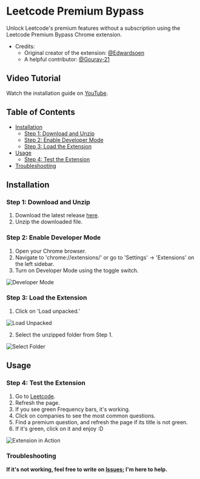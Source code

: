 # Leetcode Premium Bypass

Unlock Leetcode's premium features without a subscription using the Leetcode Premium Bypass Chrome extension.

- Credits: 
    - Original creator of the extension: [@Edwardsoen](https://github.com/Edwardsoen)
    - A helpful contributor: [@Gourav-21](https://github.com/Gourav-21)
## Video Tutorial
Watch the installation guide on [YouTube](https://www.youtube.com/watch?v=5oZMsPbBljo).

## Table of Contents
- [Installation](#installation)
    - [Step 1: Download and Unzip](#step-1-download-and-unzip)
    - [Step 2: Enable Developer Mode](#step-2-enable-developer-mode)
    - [Step 3: Load the Extension](#step-3-load-the-extension)
- [Usage](#usage)
    - [Step 4: Test the Extension](#step-4-test-the-extension)
- [Troubleshooting](#troubleshooting)

## Installation

### Step 1: Download and Unzip

1. Download the latest release [here](https://github.com/31b4/Leetcode-Premium-Bypass/releases/latest).
2. Unzip the downloaded file.

### Step 2: Enable Developer Mode

1. Open your Chrome browser.
2. Navigate to 'chrome://extensions/' or go to 'Settings' -> 'Extensions' on the left sidebar.
3. Turn on Developer Mode using the toggle switch.

![Developer Mode](https://github.com/31b4/Leetcode-Premium-Bypass/assets/75566095/951ffb80-fa25-43ad-a211-d0bdf250606f)

### Step 3: Load the Extension

1. Click on 'Load unpacked.'

![Load Unpacked](https://github.com/31b4/Leetcode-Premium-Bypass/assets/75566095/3732c9af-b928-46d2-89a0-e0be17c46169)

2. Select the unzipped folder from Step 1.

![Select Folder](https://github.com/31b4/Leetcode-Premium-Bypass/assets/75566095/d55e46a0-510e-4090-9844-321a07e99154)

## Usage

### Step 4: Test the Extension

1. Go to [Leetcode](https://leetcode.com/problemset/all/).
2. Refresh the page.
3. If you see green Frequency bars, it's working.
4. Click on companies to see the most common questions.
5. Find a premium question, and refresh the page if its title is not green.
6. If it's green, click on it and enjoy :D

![Extension in Action](https://github.com/31b4/Leetcode-Premium-Bypass/assets/75566095/e4d41e19-af43-4c3c-9476-256a5ab7e159)
### Troubleshooting
**If it's not working, feel free to write on [Issues](https://github.com/31b4/Leetcode-Premium-Bypass/issues); I'm here to help.**
